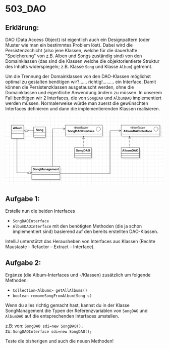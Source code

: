 # 503_DAO

## Erklärung:
DAO (Data Access Object) ist eigentlich auch ein Designpattern (oder Muster wie man ein bestimmtes Problem löst). Dabei wird die Persistenzschicht (also jene Klassen, welche für die dauerhafte "Speicherung" von z.B. Alben und Songs zuständig sind) von den Domainklassen (das sind die Klassen welche die objektorientierte Struktur des Inhalts widerspiegeln; z.B. Klasse ```Song``` und Klasse ```Album```) getrennt.

Um die Trennung der Domainklassen von den DAO-Klassen möglichst optimal zu gestalten benötigen wir?...... richtig!......... ein Interface. Damit können die Persistenzklassen ausgetauscht werden, ohne die Domainklassen und eigentliche Anwendung ändern zu müssen.
In unserem Fall benötigen wir 2 Interfaces, die von ```SongDAO``` und ```AlbumDAO``` implementiert werden müssen. Normalerweise würde man zuerst die gewünschten Interfaces definieren und dann die implementierenden Klassen realisieren.

![UML](./503.png)

## Aufgabe 1:

Erstelle nun die beiden Interfaces
- ```SongDAOInterface```
- ```AlbumDAOInterface```
mit den benötigten Methoden (die ja schon implementiert sind) basierend auf den bereits erstellten DAO-Klassen.

IntelliJ unterstützt das Herausheben von Interfaces aus Klassen (Rechte Maustaste - Refactor – Extract – Interface).


## Aufgabe 2:  
Ergänze (die Album-Interfaces und -/Klassen) zusätzlich um folgende Methoden:
- ```Collection<Albums> getAllAlbums()```
- ```boolean removeSongFromAlbum(Song s)```

Wenn du alles richtig gemacht hast, kannst du in der Klasse SongManagement die Typen der Referenzvariablen von ```SongDAO``` und ```AlbumDAO``` auf die entsprechenden Interfaces umstellen.

z.B:
von: ```SongDAO sdi=new SongDAO();```  
zu:  ```SongDAOInterface sdi=new SongDAO();```

Teste die bisherigen und auch die neuen Methoden!
